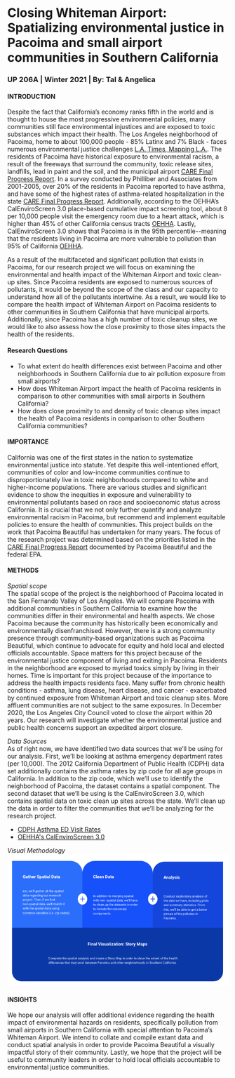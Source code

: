# **Closing Whiteman Airport: Spatializing environmental justice in Pacoima and small airport communities in Southern California**
### UP 206A | Winter 2021 | By: Tal & Angelica

#### **INTRODUCTION**   
Despite the fact that California’s economy ranks fifth in the world and is thought to house the most progressive environmental policies, many communities still face environmental injustices and are exposed to toxic substances which impact their health. The Los Angeles neighborhood of Pacoima, home to about 100,000 people - 85% Latinx and 7% Black - faces numerous environmental justice challenges [L.A. Times, Mapping L.A.](http://maps.latimes.com/neighborhoods/neighborhood/pacoima/). The residents of Pacoima have historical exposure to environmental racism, a result of the freeways that surround the community, toxic release sites, landfills, lead in paint and the soil, and the municipal airport [CARE Final Progress Report](https://www.epa.gov/sites/production/files/2016-08/documents/california_pacoima1_report-508.pdf). In a survey conducted by Philliber and Associates from 2001-2005, over 20% of the residents in Pacoima reported to have asthma, and have some of the highest rates of asthma-related hospitalization in the state [CARE Final Progress Report](https://www.epa.gov/sites/production/files/2016-08/documents/california_pacoima1_report-508.pdf). Additionally, according to the OEHHA’s CalEnviroScreen 3.0 place-based cumulative impact screening tool, about 8 per 10,000 people visit the emergency room due to a heart attack, which is higher than 45% of other California census tracts [OEHHA](https://oehha.ca.gov/calenviroscreen/maps-data). Lastly, CalEnviroScreen 3.0 shows that Pacoima is in the 95th percentile--meaning that the residents living in Pacoima are more vulnerable to pollution than 95% of California [OEHHA](https://oehha.ca.gov/calenviroscreen/maps-data).

As a result of the multifaceted and significant pollution that exists in Pacoima, for our research project we will focus on examining the environmental and health impact of the Whiteman Airport and toxic clean-up sites. Since Pacoima residents are exposed to numerous sources of pollutants, it would be beyond the scope of the class and our capacity to understand how all of the pollutants intertwine. As a result, we would like to compare the health impact of Whiteman Airport on Pacoima residents to other communities in Southern California that have municipal airports. Additionally, since Pacoima has a high number of toxic cleanup sites, we would like to also assess how the close proximity to those sites impacts the health of the residents. 


#### **Research Questions**   
   * To what extent do health differences exist between Pacoima and other neighborhoods in Southern California due to air pollution exposure from small airports?
   * How does Whiteman Airport impact the health of Pacoima residents in comparison to other communities with small airports in Southern California?
   * How does close proximity to and density of toxic cleanup sites impact the health of Pacoima residents in comparison to other Southern California communities?

#### **IMPORTANCE**   
California was one of the first states in the nation to systematize environmental justice into statute. Yet despite this well-intentioned effort, communities of color and low-income communities continue to disproportionately live in toxic neighborhoods compared to white and higher-income populations. There are various studies and significant evidence to show the inequities in exposure and vulnerability to environmental pollutants based on race and socioeconomic status across California. It is crucial that we not only further quantify and analyze environmental racism in Pacoima, but recommend and implement equitable policies to ensure the health of communities. This project builds on the work that Pacoima Beautiful has undertaken for many years. The focus of the research project was determined based on the priorities listed in the [CARE Final Progress Report](https://www.epa.gov/sites/production/files/2016-08/documents/california_pacoima1_report-508.pdf) documented by Pacoima Beautiful and the federal EPA.

#### **METHODS**   
*Spatial scope*   
The spatial scope of the project is the neighborhood of Pacoima located in the San Fernando Valley of Los Angeles. We will compare Pacoima with additional communities in Southern California to examine how the communities differ in their environmental and health aspects. We chose Pacoima because the community has historically been economically and environmentally disenfranchised. However, there is a strong community presence through community-based organizations such as Pacoima Beautiful, which continue to advocate for equity and hold local and elected officials accountable. Space matters for this project because of the environmental justice component of living and exiting in Pacoima. Residents in the neighborhood are exposed to myriad toxics simply by living in their homes. Time is important for this project because of the importance to address the health impacts residents face. Many suffer from chronic health conditions - asthma, lung disease, heart disease, and cancer - exacerbated by continued exposure from Whiteman Airport and toxic cleanup sites. More affluent communities are not subject to the same exposures. In December 2020, the Los Angeles City Council voted to close the airport within 20 years. Our research will investigate whether the environmental justice and public health concerns support an expedited airport closure.

*Data Sources*   
As of right now, we have identified two data sources that we’ll be using for our analysis. First, we’ll be looking at asthma emergency department rates (per 10,000). The 2012 California Department of Public Health (CDPH) data set additionally contains the asthma rates by zip code for all age groups in California. In addition to the zip code, which we’ll use to identify the neighborhood of Pacoima, the dataset contains a spatial component. The second dataset that we’ll be using is the CalEnviroScreen 3.0, which contains spatial data on toxic clean up sites across the state. We’ll clean up the data in order to filter the communities that we’ll be analyzing for the research project. 
   * [CDPH Asthma ED Visit Rates](https://gis.data.ca.gov/datasets/7e952fa52fbf40b5be7c614312765720_0/data?orderBy=ZIP&orderByAsc=false&page=100)
   * [OEHHA's CalEnviroScreen 3.0](https://oehha.ca.gov/calenviroscreen/maps-data/download-data)
   
*Visual Methodology*   
![Methodology Image](https://github.com/tal27/up206a-tal-angelica/blob/main/Group%20Assignments/Screen%20Shot%202021-01-20%20at%2012.11.45%20AM.png?raw=true)

#### **INSIGHTS**  
We hope our analysis will offer additional evidence regarding the health impact of environmental hazards on residents, specifically pollution from small airports in Southern California with special attention to Pacoima’s Whiteman Airport. We intend to collate and compile extant data and conduct spatial analysis in order to provide Pacoima Beautiful a visually impactful story of their community. Lastly, we hope that the project will be useful to community leaders in order to hold local officials accountable to environmental justice communities.
